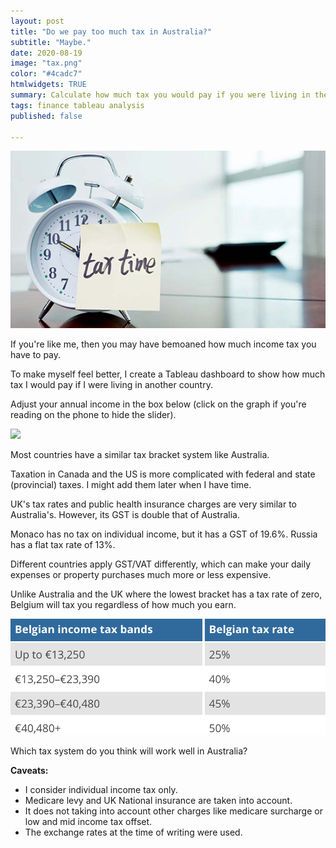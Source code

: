 ```yaml
---
layout: post
title: "Do we pay too much tax in Australia?"
subtitle: "Maybe."
date: 2020-08-19
image: "tax.png"
color: "#4cadc7"
htmlwidgets: TRUE
summary: Calculate how much tax you would pay if you were living in the UK, Belgium or Japan.
tags: finance tableau analysis
published: false

---
```


![](/assets/images/tax_time.jpg)

If you're like me, then you may have bemoaned how much income tax you have to pay.

To make myself feel better, I create a Tableau dashboard to show how much tax I would pay if I were living in another country.

Adjust your annual income in the box below (click on the graph if you're reading on the phone to hide the slider).

<div class='tableauPlaceholder' id='viz1597900964307' style='position: relative'><noscript><a href='#'><img alt=' ' src='https:&#47;&#47;public.tableau.com&#47;static&#47;images&#47;Ta&#47;Taxaroundtheworld&#47;Dashboard1&#47;1_rss.png' style='border: none' /></a></noscript><object class='tableauViz'  style='display:none;'><param name='host_url' value='https%3A%2F%2Fpublic.tableau.com%2F' /> <param name='embed_code_version' value='3' /> <param name='site_root' value='' /><param name='name' value='Taxaroundtheworld&#47;Dashboard1' /><param name='tabs' value='no' /><param name='toolbar' value='yes' /><param name='static_image' value='https:&#47;&#47;public.tableau.com&#47;static&#47;images&#47;Ta&#47;Taxaroundtheworld&#47;Dashboard1&#47;1.png' /> <param name='animate_transition' value='yes' /><param name='display_static_image' value='yes' /><param name='display_spinner' value='yes' /><param name='display_overlay' value='yes' /><param name='display_count' value='yes' /><param name='language' value='en' /><param name='filter' value='publish=yes' /></object></div>                

<script type='text/javascript'>                    
var divElement = document.getElementById('viz1597900964307');                    
var vizElement = divElement.getElementsByTagName('object')[0];                    
if ( divElement.offsetWidth > 800 ) { vizElement.style.width='550px';vizElement.style.height='527px';} 
else if ( divElement.offsetWidth > 500 ) 
{ vizElement.style.width='550px';vizElement.style.height='600px';} 
else { vizElement.style.width='100%';vizElement.style.height='880px';}                     
var scriptElement = document.createElement('script');                    
scriptElement.src = 'https://public.tableau.com/javascripts/api/viz_v1.js';                    
vizElement.parentNode.insertBefore(scriptElement, vizElement);                
</script>


Most countries have a similar tax bracket system like Australia. 

Taxation in Canada and the US is more complicated with federal and state (provincial) taxes. I might add them later when I have time.

UK's tax rates and public health insurance charges are very similar to Australia's. However, its GST is double that of Australia.

Monaco has no tax on individual income, but it has a GST of 19.6%. Russia has a flat tax rate of 13%.

Different countries apply GST/VAT differently, which can make your daily expenses or property purchases much more or less expensive.

Unlike Australia and the UK where the lowest bracket has a tax rate of zero, Belgium will tax you regardless of how much you earn.

![belgium_tax](/assets/images/belgium_tax.png)

Which tax system do you think will work well in Australia?

**Caveats:** 
- I consider individual income tax only.
- Medicare levy and UK National insurance are taken into account.
- It does not taking into account other charges like medicare surcharge or low and mid income tax offset.
- The exchange rates at the time of writing were used.

